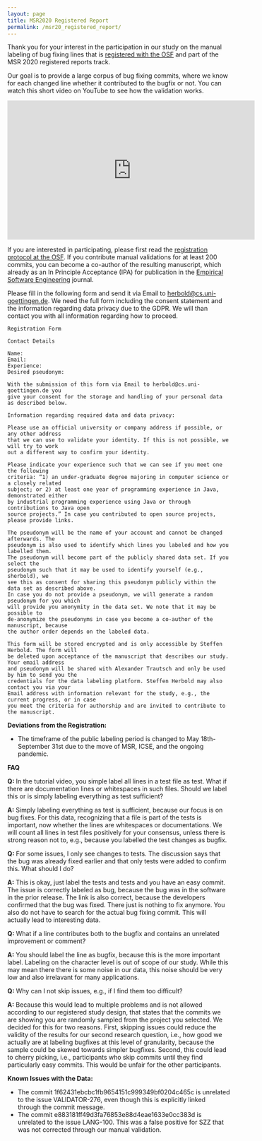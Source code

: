 ```yaml
---
layout: page
title: MSR2020 Registered Report
permalink: /msr20_registered_report/
---
```


Thank you for your interest in the participation in our study on the manual labeling
of bug fixing lines that is [registered with the OSF](https://osf.io/acnwk) and part
of the MSR 2020 registered reports track. 

Our goal is to provide a large corpus of bug fixing commits, where we know for each
changed line whether it contributed to the bugfix or not. You can watch this short
video on YouTube to see how the validation works. 

<center><iframe width="560" height="315" src="https://www.youtube.com/embed/VWvDlq4lQC0" frameborder="0" allow="accelerometer; autoplay; encrypted-media; gyroscope; picture-in-picture" allowfullscreen></iframe></center>

If you are interested in participating, please first read the [registration protocol 
at the OSF](https://osf.io/acnwk). If you contribute manual validations for at least 200 commits, you can
become a co-author of the resulting manuscript, which already as an In Principle
Acceptance (IPA) for publication in the
[Empirical Software Engineering](https://www.springer.com/journal/10664) journal. 


Please fill in the following form and send it via Email to herbold@cs.uni-goettingen.de.
We need the full form including the consent statement and the information regarding data
privacy due to the GDPR. We will than contact you with all information regarding how to proceed. 

```
Registration Form

Contact Details

Name:
Email: 
Experience: 
Desired pseudonym: 

With the submission of this form via Email to herbold@cs.uni-goettingen.de you
give your consent for the storage and handling of your personal data as described below. 

Information regarding required data and data privacy:

Please use an official university or company address if possible, or any other address
that we can use to validate your identity. If this is not possible, we will try to work
out a different way to confirm your identity.

Please indicate your experience such that we can see if you meet one the following
criteria: “1) an under-graduate degree majoring in computer science or a closely related
subject; or 2) at least one year of programming experience in Java, demonstrated either
by industrial programming experience using Java or through contributions to Java open
source projects.” In case you contributed to open source projects, please provide links. 

The pseudonym will be the name of your account and cannot be changed afterwards. The 
pseudonym is also used to identify which lines you labeled and how you labelled them. 
The pseudonym will become part of the publicly shared data set. If you select the
pseudonym such that it may be used to identify yourself (e.g., sherbold), we
see this as consent for sharing this pseudonym publicly within the data set as described above. 
In case you do not provide a pseudonym, we will generate a random pseudonym for you which 
will provide you anonymity in the data set. We note that it may be possible to
de-anonymize the pseudonyms in case you become a co-author of the manuscript, because 
the author order depends on the labeled data. 

This form will be stored encrypted and is only accessible by Steffen Herbold. The form will
be deleted upon acceptance of the manuscript that describes our study. Your email address
and pseudonym will be shared with Alexander Trautsch and only be used by him to send you the
credentials for the data labeling platform. Steffen Herbold may also contact you via your
Email address with information relevant for the study, e.g., the current progress, or in case
you meet the criteria for authorship and are invited to contribute to the manuscript. 
```

**Deviations from the Registration:**

- The timeframe of the public labeling period is changed to May 18th-September 31st due to the move of MSR, ICSE, and the ongoing pandemic. 

**FAQ**

**Q:** In the tutorial video, you simple label all lines in a test file as test. What if there are documentation lines or whitespaces in such files. Should we label this or is simply labeling everything as test sufficient?

**A:** Simply labeling everything as test is sufficient, because our focus is on bug fixes. For this data, recognizing that a file is part of the tests is important, now whether the lines are whitespaces or documentations. We will count all lines in test files positively for your consensus, unless there is strong reason not to, e.g., because you labelled the test changes as bugfix. 

**Q:** For some issues, I only see changes to tests. The discussion says that the bug was already fixed earlier and that only tests were added to confirm this. What should I do?

**A:** This is okay, just label the tests and tests and you have an easy commit. The issue is correctly labeled as bug, because the bug was in the software in the prior release. The link is also correct, because the developers confirmed that the bug was fixed. There just is nothing to fix anymore. You also do not have to search for the actual bug fixing commit. This will actually lead to interesting data. 

**Q:** What if a line contributes both to the bugfix and contains an unrelated improvement or comment?

**A:** You should label the line as bugfix, because this is the more important label. Labeling on the character level is out of scope of our study. While this may mean there there is some noise in our data, this noise should be very low and also irrelavant for many applications. 

**Q:** Why can I not skip issues, e.g., if I find them too difficult?

**A:** Because this would lead to multiple problems and is not allowed according to our registered study design, that states that the commits we are showing you are randomly sampled from the project you selected. We decided for this for two reasons. First, skipping issues could reduce the validity of the results for our second research question, i.e., how good we actually are at labeling bugfixes at this level of granularity, because the sample could be skewed towards simpler bugfixes. Second, this could lead to cherry picking, i.e., participants who skip commits until they find particularly easy commits. This would be unfair for the other participants. 

**Known Issues with the Data:**

- The commit 1f62431ebcbc1fb9654151c999349bf0204c465c is unrelated to the issue VALIDATOR-276, even though this is explicitly linked through the commit message.
- The commit e883181ff49d3fa76853e88d4eae1633e0cc383d is unrelated to the issue LANG-100. This was a false positive for SZZ that was not corrected through our manual validation.
